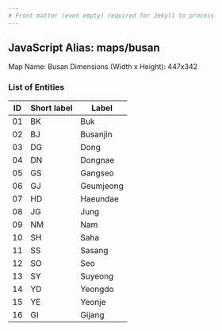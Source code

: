 ```yaml
---
# Front matter (even empty) required for Jekyll to process
---
```


## JavaScript Alias: maps/busan

Map Name: Busan
Dimensions (Width x Height): 447x342






### List of Entities

ID | Short label | Label
---|---|---|
01|BK|Buk
02|BJ|Busanjin
03|DG|Dong
04|DN|Dongnae
05|GS|Gangseo
06|GJ|Geumjeong
07|HD|Haeundae
08|JG|Jung
09|NM|Nam
10|SH|Saha
11|SS|Sasang
12|SO|Seo
13|SY|Suyeong
14|YD|Yeongdo
15|YE|Yeonje
16|GI|Gijang